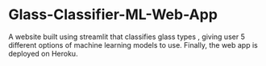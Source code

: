 # Glass-Classifier-ML-Web-App
A website built using streamlit that classifies glass types , giving user 5 different options of machine learning models to use. Finally, the web app is deployed on Heroku.
